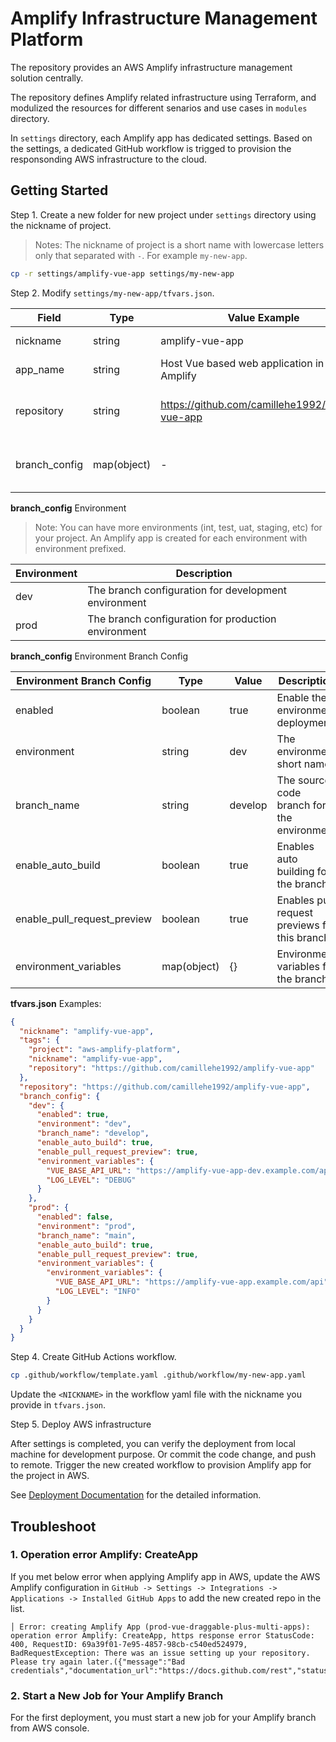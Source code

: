 # Amplify Infrastructure Management Platform

The repository provides an AWS Amplify infrastructure management solution centrally.

The repository defines Amplify related infrastructure using Terraform, and modulized the resources for different senarios and use cases in `modules` directory.

In `settings` directory, each Amplify app has dedicated settings. Based on the settings, a dedicated GitHub workflow is trigged to provision the responsonding AWS infrastructure to the cloud.

## Getting Started

Step 1. Create a new folder for new project under `settings` directory using the nickname of project.

> Notes: The nickname of project is a short name with lowercase letters only that separated with `-`. For example `my-new-app`.

```bash
cp -r settings/amplify-vue-app settings/my-new-app
```

Step 2. Modify `settings/my-new-app/tfvars.json`.

| Field         | Type        | Value Example                                      | Description                                |
| ------------- | ----------- | -------------------------------------------------- | ------------------------------------------ |
| nickname      | string      | amplify-vue-app                                    | Nickname of project                        |
| app_name      | string      | Host Vue based web application in AWS Amplify      | Description of project                     |
| repository    | string      | <https://github.com/camillehe1992/amplify-vue-app> | Repository of frontend source code locates |
| branch_config | map(object) | -                                                  | Branch configuration for each environment  |

**branch_config** Environment

> Note: You can have more environments (int, test, uat, staging, etc) for your project. An Amplify app is created for each environment with environment prefixed.

| Environment | Description                                          |
| ----------- | ---------------------------------------------------- |
| dev         | The branch configuration for development environment |
| prod        | The branch configuration for production environment  |

**branch_config** Environment Branch Config

| Environment Branch Config   | Type        | Value   | Description                                   |
| --------------------------- | ----------- | ------- | --------------------------------------------- |
| enabled                     | boolean     | true    | Enable the environment deployment             |
| environment                 | string      | dev     | The environment short name                    |
| branch_name                 | string      | develop | The source code branch for the environment    |
| enable_auto_build           | boolean     | true    | Enables auto building for the branch          |
| enable_pull_request_preview | boolean     | true    | Enables pull request previews for this branch |
| environment_variables       | map(object) | {}      | Environment variables for the branch          |

**tfvars.json** Examples:

```json
{
  "nickname": "amplify-vue-app",
  "tags": {
    "project": "aws-amplify-platform",
    "nickname": "amplify-vue-app",
    "repository": "https://github.com/camillehe1992/amplify-vue-app"
  },
  "repository": "https://github.com/camillehe1992/amplify-vue-app",
  "branch_config": {
    "dev": {
      "enabled": true,
      "environment": "dev",
      "branch_name": "develop",
      "enable_auto_build": true,
      "enable_pull_request_preview": true,
      "environment_variables": {
        "VUE_BASE_API_URL": "https://amplify-vue-app-dev.example.com/api",
        "LOG_LEVEL": "DEBUG"
      }
    },
    "prod": {
      "enabled": false,
      "environment": "prod",
      "branch_name": "main",
      "enable_auto_build": true,
      "enable_pull_request_preview": true,
      "environment_variables": {
        "environment_variables": {
          "VUE_BASE_API_URL": "https://amplify-vue-app.example.com/api",
          "LOG_LEVEL": "INFO"
        }
      }
    }
  }
}
```

Step 4. Create GitHub Actions workflow.

```bash
cp .github/workflow/template.yaml .github/workflow/my-new-app.yaml
```

Update the `<NICKNAME>` in the workflow yaml file with the nickname you provide in `tfvars.json`.

Step 5. Deploy AWS infrastructure

After settings is completed, you can verify the deployment from local machine for development purpose. Or commit the code change, and push to remote. Trigger the new created workflow to provision Amplify app for the project in AWS.

See [Deployment Documentation](./docs/Deployment.md) for the detailed information.

## Troubleshoot

### 1. Operation error Amplify: CreateApp

If you met below error when applying Amplify app in AWS, update the AWS Amplify configuration in `GitHub -> Settings -> Integrations -> Applications -> Installed GitHub Apps` to add the new created repo in the list.

  ```text
  │ Error: creating Amplify App (prod-vue-draggable-plus-multi-apps): operation error Amplify: CreateApp, https response error StatusCode: 400, RequestID: 69a39f01-7e95-4857-98cb-c540ed524979, BadRequestException: There was an issue setting up your repository. Please try again later.({"message":"Bad credentials","documentation_url":"https://docs.github.com/rest","status":"401"})
  ```

### 2. Start a New Job for Your Amplify Branch

For the first deployment, you must start a new job for your Amplify branch from AWS console.
